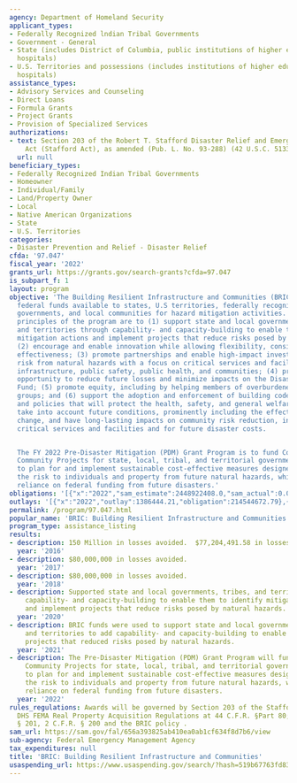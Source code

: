 ```yaml
---
agency: Department of Homeland Security
applicant_types:
- Federally Recognized lndian Tribal Governments
- Government - General
- State (includes District of Columbia, public institutions of higher education and
  hospitals)
- U.S. Territories and possessions (includes institutions of higher education and
  hospitals)
assistance_types:
- Advisory Services and Counseling
- Direct Loans
- Formula Grants
- Project Grants
- Provision of Specialized Services
authorizations:
- text: Section 203 of the Robert T. Stafford Disaster Relief and Emergency Assistance
    Act (Stafford Act), as amended (Pub. L. No. 93-288) (42 U.S.C. 5133).
  url: null
beneficiary_types:
- Federally Recognized Indian Tribal Governments
- Homeowner
- Individual/Family
- Land/Property Owner
- Local
- Native American Organizations
- State
- U.S. Territories
categories:
- Disaster Prevention and Relief - Disaster Relief
cfda: '97.047'
fiscal_year: '2022'
grants_url: https://grants.gov/search-grants?cfda=97.047
is_subpart_f: 1
layout: program
objective: 'The Building Resilient Infrastructure and Communities (BRIC) program makes
  federal funds available to states, U.S territories, federally recognized tribal
  governments, and local communities for hazard mitigation activities. The guiding
  principles of the program are to (1) support state and local governments, tribes,
  and territories through capability- and capacity-building to enable them to identify
  mitigation actions and implement projects that reduce risks posed by natural hazards;
  (2) encourage and enable innovation while allowing flexibility, consistency, and
  effectiveness; (3) promote partnerships and enable high-impact investments to reduce
  risk from natural hazards with a focus on critical services and facilities, public
  infrastructure, public safety, public health, and communities; (4) provide a significant
  opportunity to reduce future losses and minimize impacts on the Disaster Relief
  Fund; (5) promote equity, including by helping members of overburdened and underservedvulnerable
  groups; and (6) support the adoption and enforcement of building codes, standards,
  and policies that will protect the health, safety, and general welfare of the public,
  take into account future conditions, prominently including the effects of climate
  change, and have long-lasting impacts on community risk reduction, including for
  critical services and facilities and for future disaster costs.


  The FY 2022 Pre-Disaster Mitigation (PDM) Grant Program is to fund Congressional
  Community Projects for state, local, tribal, and territorial government efforts
  to plan for and implement sustainable cost-effective measures designed to reduce
  the risk to individuals and property from future natural hazards, while also reducing
  reliance on federal funding from future disasters.'
obligations: '[{"x":"2022","sam_estimate":2448922408.0,"sam_actual":0.0,"usa_spending_actual":236686133.84},{"x":"2023","sam_estimate":1000000000.0,"sam_actual":0.0,"usa_spending_actual":438030714.71},{"x":"2024","sam_estimate":0.0,"sam_actual":0.0,"usa_spending_actual":488783500.28}]'
outlays: '[{"x":"2022","outlay":1386444.21,"obligation":214544672.79},{"x":"2023","outlay":2512825.01,"obligation":447277179.22},{"x":"2024","outlay":35551818.71,"obligation":497392567.1}]'
permalink: /program/97.047.html
popular_name: 'BRIC: Building Resilient Infrastructure and Communities'
program_type: assistance_listing
results:
- description: 150 Million in losses avoided.  $77,204,491.58 in losses avoided.
  year: '2016'
- description: $80,000,000 in losses avoided.
  year: '2017'
- description: $80,000,000 in losses avoided.
  year: '2018'
- description: Supported state and local governments, tribes, and territories through
    capability- and capacity-building to enable them to identify mitigation actions
    and implement projects that reduce risks posed by natural hazards.
  year: '2020'
- description: BRIC funds were used to support state and local governments, tribes,
    and territories to add capability- and capacity-building to enable them to implement
    projects that reduced risks posed by natural hazards.
  year: '2021'
- description: The Pre-Disaster Mitigation (PDM) Grant Program will fund Congressional
    Community Projects for state, local, tribal, and territorial government efforts
    to plan for and implement sustainable cost-effective measures designed to reduce
    the risk to individuals and property from future natural hazards, while also reducing
    reliance on federal funding from future disasters.
  year: '2022'
rules_regulations: Awards will be governed by Section 203 of the Stafford Act; the
  DHS FEMA Real Property Acquisition Regulations at 44 C.F.R. §Part 80;,  44 C.F.R.
  § 201, 2 C.F.R. § 200 and the BRIC policy .
sam_url: https://sam.gov/fal/656a393825ab410ea0ab1cf634f8d7b6/view
sub-agency: Federal Emergency Management Agency
tax_expenditures: null
title: 'BRIC: Building Resilient Infrastructure and Communities'
usaspending_url: https://www.usaspending.gov/search/?hash=519b67763fd831b10f4f9c040b255446
---
```

